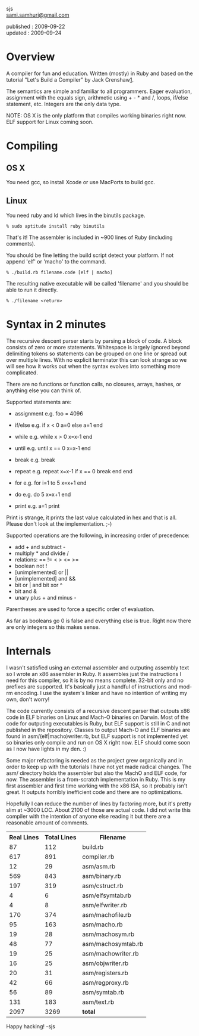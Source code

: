 sjs<br>
[sami.samhuri@gmail.com](mailto:sami.samhuri@gmail.com)<br>

published : 2009-09-22<br>
updated   : 2009-09-24


Overview
========

A compiler for fun and education.  Written (mostly) in Ruby and based
on the tutorial "Let's Build a Compiler" by Jack Crenshaw[1].

[1]: http://compilers.iecc.com/crenshaw/

The semantics are simple and familiar to all programmers.  Eager
evaluation, assignment with the equals sign, arithmetic using + - *
and /, loops, if/else statement, etc.  Integers are the only data type.


NOTE: OS X is the only platform that compiles working binaries right
now.  ELF support for Linux coming soon.


Compiling
========

OS X
----

You need gcc, so install Xcode or use MacPorts to build gcc.


Linux
-----

You need ruby and ld which lives in the binutils package.

    % sudo aptitude install ruby binutils

That's it!  The assembler is included in ~900 lines of Ruby (including
comments).


You should be fine letting the build script detect your platform.  If
not append 'elf' or 'macho' to the command.

    % ./build.rb filename.code [elf | macho]

The resulting native executable will be called 'filename' and you
should be able to run it directly.

    % ./filename <return>



Syntax in 2 minutes
===================

The recursive descent parser starts by parsing a block of code.  A
block consists of zero or more statements.  Whitespace is largely
ignored beyond delimiting tokens so statements can be grouped on one
line or spread out over multiple lines.  With no explicit terminator
this can look strange so we will see how it works out when the syntax
evolves into something more complicated.

There are no functions or function calls, no closures, arrays, hashes,
or anything else you can think of.

Supported statements are:

 * assignment
   e.g. foo = 4096

 * if/else
   e.g. if x < 0 a=0 else a=1 end

 * while
   e.g. while x > 0 x=x-1 end

 * until
   e.g. until x == 0 x=x-1 end

 * break
   e.g. break

 * repeat
   e.g. repeat x=x-1 if x == 0 break end end

 * for
   e.g. for i=1 to 5 x=x+1 end

 * do
   e.g. do 5 x=x+1 end

 * print
   e.g. a=1 print

Print is strange, it prints the last value calculated in hex and that
is all.  Please don't look at the implementation. ;-)

Supported operations are the following, in increasing order of
precedence:

 * add + and subtract -
 * multiply * and divide /
 * relations: == != < > <= >=
 * boolean not !
 * [unimplemented] or ||
 * [unimplemented] and &&
 * bit or | and bit xor ^
 * bit and &
 * unary plus + and minus -

Parentheses are used to force a specific order of evaluation.

As far as booleans go 0 is false and everything else is true.  Right
now there are only integers so this makes sense.


Internals
=========

I wasn't satisfied using an external assembler and outputing assembly
text so I wrote an x86 assembler in Ruby.  It assembles just the
instructions I need for this compiler, so it is by no means complete.
32-bit only and no prefixes are supported.  It's basically just a
handful of instructions and mod-rm encoding.  I use the system's
linker and have no intention of writing my own, don't worry!

The code currently consists of a recursive descent parser that outputs
x86 code in ELF binaries on Linux and Mach-O binaries on Darwin.
Most of the code for outputing executables is Ruby, but ELF support is
still in C and not published in the repository.  Classes to output
Mach-O and ELF binaries are found in asm/(elf|macho)writer.rb, but ELF
support is not implemented yet so binaries only compile and run on OS
X right now.  ELF should come soon as I now have lights in my den. :)

Some major refactoring is needed as the project grew organically and
in order to keep up with the tutorials I have not yet made radical
changes.  The asm/ directory holds the assembler but also the MachO
and ELF code, for now.  The assembler is a from-scratch implementation
in Ruby. This is my first assembler and first time working with the
x86 ISA, so it probably isn't great.  It outputs horribly inefficient
code and there are no optimizations.

Hopefully I can reduce the number of lines by factoring more, but it's
pretty slim at ~3000 LOC.  About 2100 of those are actual code.  I did
not write this compiler with the intention of anyone else reading it
but there are a reasonable amount of comments.

<table>
  <tr>
    <th>Real Lines</th>
    <th>Total Lines</th>
    <th>Filename</th>
  </tr>

  <tr>
    <td>87</td>
    <td>112</td>
    <td>build.rb</td>
  </tr>
  <tr>
    <td>617</td>
    <td>891</td>
    <td>compiler.rb</td>
  </tr>
  <tr>
    <td>12</td>
    <td>29</td>
    <td>asm/asm.rb</td>
  </tr>
  <tr>
    <td>569</td>
    <td>843</td>
    <td>asm/binary.rb</td>
  </tr>
  <tr>
    <td>197</td>
    <td>319</td>
    <td>asm/cstruct.rb</td>
  </tr>
  <tr>
    <td>4</td>
    <td>6</td>
    <td>asm/elfsymtab.rb</td>
  </tr>
  <tr>
    <td>4</td>
    <td>8</td>
    <td>asm/elfwriter.rb</td>
  </tr>
  <tr>
    <td>170</td>
    <td>374</td>
    <td>asm/machofile.rb</td>
  </tr>
  <tr>
    <td>95</td>
    <td>163</td>
    <td>asm/macho.rb</td>
  </tr>
  <tr>
    <td>19</td>
    <td>28</td>
    <td>asm/machosym.rb</td>
  </tr>
  <tr>
    <td>48</td>
    <td>77</td>
    <td>asm/machosymtab.rb</td>
  </tr>
  <tr>
    <td>19</td>
    <td>25</td>
    <td>asm/machowriter.rb</td>
  </tr>
  <tr>
    <td>16</td>
    <td>25</td>
    <td>asm/objwriter.rb</td>
  </tr>
  <tr>
    <td>20</td>
    <td>31</td>
    <td>asm/registers.rb</td>
  </tr>
  <tr>
    <td>42</td>
    <td>66</td>
    <td>asm/regproxy.rb</td>
  </tr>
  <tr>
    <td>56</td>
    <td>89</td>
    <td>asm/symtab.rb</td>
  </tr>
  <tr>
    <td>131</td>
    <td>183</td>
    <td>asm/text.rb</td>
  </tr>
  <tr>
    <td>2097</td>
    <td>3269</td>
    <td><b>total</b></td>
  </tr>
</table>


Happy hacking!
-sjs